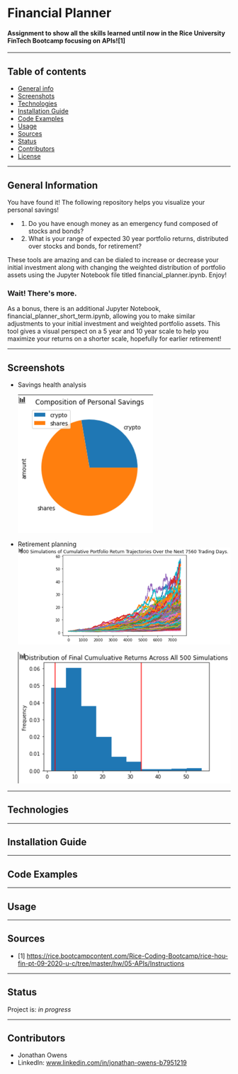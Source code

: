 # Financial Planner
#### Assignment to show all the skills learned until now in the Rice University FinTech Bootcamp focusing on APIs![1]

---

## Table of contents
* [General info](#general-info)
* [Screenshots](#screenshots)
* [Technologies](#technologies)
* [Installation Guide](#installation-guide)
* [Code Examples](#code-examples)
* [Usage](#usage)
* [Sources](#sources)
* [Status](#status)
* [Contributors](#contributors)
* [License](#licence)

---

## General Information
You have found it!  The following repository helps you visualize your personal savings!

- 1. Do you have enough money as an emergency fund composed of stocks and bonds?
- 2. What is your range of expected 30 year portfolio returns, distributed over stocks and bonds, for retirement?

These tools are amazing and can be dialed to increase or decrease your initial investment along with changing the weighted distribution of portfolio assets using the Jupyter Notebook file titled financial_planner.ipynb.  Enjoy!

### Wait!  There's more.

As a bonus, there is an additional Jupyter Notebook, financial_planner_short_term.ipynb, allowing you to make similar adjustments to your initial investment and weighted portfolio assets.  This tool gives a visual perspect on a 5 year and 10 year scale to help you maximize your returns on a shorter scale, hopefully for earlier retirement!

---

## Screenshots

* Savings health analysis
        
    ![Composition of Personal Savings](./images/composition_personal_savings.png)

* Retirement planning
    ![Cumulative Return Trajectory - 30 Year](./images/cumulative_return_trajectory_30_years.png)

    ![Distribution of Final Cumulative Returns](./images/distribution_final_cumulative_returns.png)

---

## Technologies



---

## Installation Guide



---

## Code Examples



---

## Usage



---

## Sources

- [1] https://rice.bootcampcontent.com/Rice-Coding-Bootcamp/rice-hou-fin-pt-09-2020-u-c/tree/master/hw/05-APIs/Instructions

---

## Status

Project is: _in progress_

---

## Contributors

* Jonathan Owens
* LinkedIn: www.linkedin.com/in/jonathan-owens-b7951219
